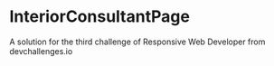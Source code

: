 # InteriorConsultantPage
A solution for the third challenge of Responsive Web Developer from devchallenges.io
